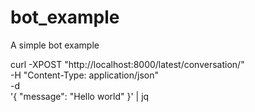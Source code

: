 # bot_example
A simple bot example


curl -XPOST "http://localhost:8000/latest/conversation/" \
    -H "Content-Type: application/json" \
    -d \
    '{
        "message": "Hello world"
    }' | jq